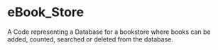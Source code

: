 # eBook_Store
A Code representing a Database for a bookstore where books can be added, counted, searched or deleted from the database.
